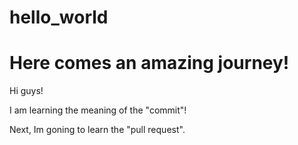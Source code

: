 # hello_world
Here comes an amazing journey!
=========

Hi guys!

I am learning the meaning of the "commit"!

Next, Im goning to learn the "pull request".
